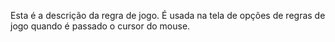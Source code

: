 Esta é a descrição da regra de jogo. É usada na tela de opções de regras de jogo quando é passado o cursor do mouse.